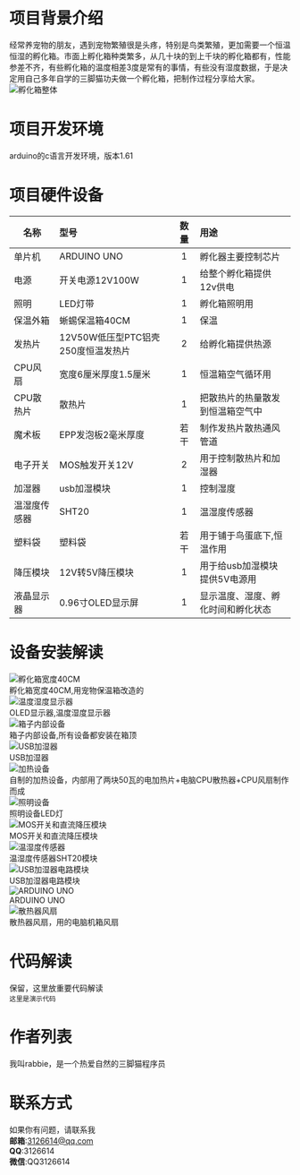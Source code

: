# 项目背景介绍
经常养宠物的朋友，遇到宠物繁殖很是头疼，特别是鸟类繁殖，更加需要一个恒温恒湿的孵化箱。市面上孵化箱种类繁多，从几十块的到上千块的孵化箱都有，性能参差不齐，有些孵化箱的温度相差3度是常有的事情，有些没有湿度数据，于是决定用自己多年自学的三脚猫功夫做一个孵化箱，把制作过程分享给大家。
![孵化箱整体](https://bbs.qn.img-space.com/202204/22/05e0808aeffa89db346c45c18604754e.jpg "孵化箱")
# 项目开发环境
arduino的c语言开发环境，版本1.61
# 项目硬件设备
名称|型号|数量|用途
---|:---|:--:|:---
单片机|ARDUINO UNO|1|孵化器主要控制芯片
电源|开关电源12V100W|1|给整个孵化箱提供12v供电
照明|LED灯带|1|孵化箱照明用
保温外箱|蜥蜴保温箱40CM|1|保温
发热片|12V50W低压型PTC铝壳250度恒温发热片|2|给孵化箱提供热源
CPU风扇|宽度6厘米厚度1.5厘米|1|恒温箱空气循环用
CPU散热片|散热片|1|把散热片的热量散发到恒温箱空气中
魔术板|EPP发泡板2毫米厚度|若干|制作发热片散热通风管道
电子开关|MOS触发开关12V|2|用于控制散热片和加湿器
加湿器|usb加湿模块|1|控制湿度
温湿度传感器|SHT20|1|温湿度传感器
塑料袋|塑料袋|若干|用于铺于鸟蛋底下,恒温作用
降压模块|12V转5V降压模块|1|用于给usb加湿模块提供5V电源用
液晶显示器|0.96寸OLED显示屏|1|显示温度、湿度、孵化时间和孵化状态
# 设备安装解读
![孵化箱宽度40CM](https://bbs.qn.img-space.com/202204/22/5141f1b3db25a5f23638c501cc8dcb88.jpg "孵化箱宽度40CM,用宠物保温箱改造的")<br>
孵化箱宽度40CM,用宠物保温箱改造的<br>
![温度湿度显示器](https://bbs.qn.img-space.com/202204/22/41a71e71e6e0b5b20a19e47a0d2a2b02.jpg "OLED显示器")<br>
OLED显示器,温度湿度显示器<br>
![箱子内部设备](https://bbs.qn.img-space.com/202204/22/fcf6b68d3456969794699625b5954c72.jpg "箱子内部设备")<br>
箱子内部设备,所有设备都安装在箱顶<br>
![USB加湿器](https://bbs.qn.img-space.com/202204/22/c9fbf892bc26336f536796ee5b3e68c5.jpg "USB加湿器")<br>
USB加湿器<br>
![加热设备](https://bbs.qn.img-space.com/202204/22/4224ff3847c096f4e2e93fe89ebb8047.jpg "加热设备")<br>
自制的加热设备，内部用了两块50瓦的电加热片+电脑CPU散热器+CPU风扇制作而成<br>
![照明设备](https://bbs.qn.img-space.com/202204/22/98103b6604b96f45241d6e8126d6c7ef.jpg "LED灯")<br>
照明设备LED灯<br>
![MOS开关和直流降压模块](https://bbs.qn.img-space.com/202204/22/1972c00a0c35ac17bb74044827f52996.jpg "MOS开关和直流降压模块")<br>
MOS开关和直流降压模块<br>
![温湿度传感器](https://bbs.qn.img-space.com/202204/22/1a6b75bedbc41d59408625081a97e1c9.jpg "SHT20模块")<br>
温湿度传感器SHT20模块<br>
![USB加湿器电路模块](https://bbs.qn.img-space.com/202204/22/47971d3fe7dbd0c80ab22d4ece6c2d32.jpg "USB加湿器电路模块")<br>
USB加湿器电路模块<br>
![ARDUINO UNO](https://bbs.qn.img-space.com/202204/22/292e69fc4b3438181904b1b3d6dcd6b9.jpg "ARDUINO UNO")<br>
ARDUINO UNO<br>
![散热器风扇](https://bbs.qn.img-space.com/202204/22/b10ec5dd32e3def170fa0a85c8274e89.jpg "散热器风扇")<br>
散热器风扇，用的电脑机箱风扇<br>

# 代码解读
保留，这里放重要代码解读<br>
`这里是演示代码`<br>
# 作者列表
我叫rabbie，是一个热爱自然的三脚猫程序员
# 联系方式
如果你有问题，请联系我<br>
**邮箱**:3126614@qq.com<br>
**QQ**:3126614<br>
**微信**:QQ3126614<br>


